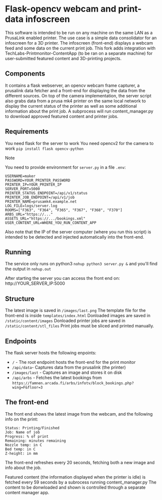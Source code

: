 # Flask-opencv webcam and print-data infoscreen #
This software is intended to be run on any machine on the same LAN as a PrusaLink enabled printer.
The use case is a simple data consolidator for an infoscreen for a 3D printer.
The infoscreen (front-end) displays a webcam feed and some data on the current print job.
This fork adds integration with TechLabs-Printmonitor-ContentApp (to be ran on a separate machine) for user-submitted featured content and 3D-printing projects.

## Components ##
It contains a flask webserver, an opencv webcam frame capturer, 
a prusalink data fetcher and a front-end for displaying the data from the different sources.
On top of the camera implementation, the server script also grabs data 
from a prusa mk4 printer on the same local network to display the current status 
of the printer as well as some additional information about the print job.
A subprocess will run content_manager.py to download approved featured content and printer jobs.

## Requirements ##
You need flask for the server to work
You need opencv2 for the camera to work
`pip install flask opencv-python`
 
> [!NOTE]
> You need to provide environment for `server.py` in a file `.env`:
> ```
> USERNAME=maker
> PASSWORD=YOUR_PRINTER_PASSWORD
> PRINTER_IP=YOUR_PRINTER_IP 
> SERVER_PORT=5000
> PRINTER_STATUS_ENDPOINT=/api/v1/status
> PRINTER_JOB_ENDPOINT=/api/v1/job
> PRINTER_NAME=prusamk4.example.net
> LOG_FILE=logs/server.log
> ROOMS=["F363", "F364", "F365", "F367", "F368", "F370"]
> ARBS_URL="https://..."
> ASSETS_URL="https://.../bookings.xml"
> USER_CONTENT_URL=WHERE_YOU_RUN_CONTENT_APP
>```
> Also note that the IP of the server computer (where you run this script) is intended to be detected 
> and injected automatically into the front-end.


## Running ##
The service only runs on python3
`nohup python3 server.py &`
and you'll find the output in `nohup.out`

After starting the server you can access the front end on:
http://YOUR_SERVER_IP:5000

## Structure ##
The latest image is saved in `/images/last.png`
The template file for the front-end is inside `templates/index.html`
Donloaded images are saved in `/static/content/images`
Donloaded printer jobs are saved in `/static/content/stl_files`
Print jobs must be sliced and printed manually.

## Endpoints ##
The flask server hosts the following enpoints:
- `/` - The root endpoint hosts the front-end for the print monitor
- `/api/data`- Captures data from the prusalink (the printer)
- `/images/last` - Captures an image and stores it on disk
- `/api/arbs` - Fetches the latest bookings from `https://famnen.arcada.fi/arbs/infotv/block_bookings.php?wing=F&floor=3`

## The front-end ##
The front end shows the latest image from the webcam, and the following info on the print:
```
Status: Printing/Finished
Job: Name of job
Progress: % of print
Remaining: minutes remaining
Nozzle temp: in C
Bed temp: in C
Z-height: in mm
```
The front-end refreshes every 20 seconds, fetching both a new image and info about the job.

Featured content (the information displayed when the printer is idle) is fetched every 59 seconds by a subrocess running content_manager.py
The content to be donwloaded and shown is controlled through a separate content manager app.